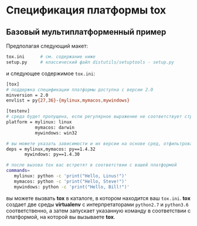 # Спецификация платформы tox

## Базовый мультиплатформенный пример

Предполагая следующий макет:

```bash
tox.ini      # см. содержание ниже
setup.py     # классический файл distutils/setuptools - setup.py
```

и следующее содержимое `tox.ini`:

```bash
[tox]
# поддержка спецификации платформы доступна с версии 2.0
minversion = 2.0
envlist = py{27,36}-{mylinux,mymacos,mywindows}

[testenv]
# среда будет пропущена, если регулярное выражение не соответствует строке sys.platform
platform = mylinux: linux
           mymacos: darwin
           mywindows: win32

# вы можете указать зависимости и их версии на основе сред, отфильтрованных платформой
deps = mylinux,mymacos: py==1.4.32
       mywindows: py==1.4.30

# после вызова tox вас встретят в соответствии с вашей платформой
commands=
   mylinux: python -c 'print("Hello, Linus!")'
   mymacos: python -c 'print("Hello, Steve!")'
   mywindows: python -c 'print("Hello, Bill!")'
```

вы можете вызвать **tox** в каталоге, в котором находится ваш `tox.ini`. **tox** создает две среды **virtualenv** с интерпретаторами `python2.7` и `python3.6` соответственно, а затем запускает указанную команду в соответствии с платформой, на которой вы вызываете **tox**.
